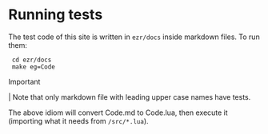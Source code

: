 
# Running tests

The test code of this site is written  in `ezr/docs` inside markdown files. To run them:

     cd ezr/docs
     make eg=Code

> [!IMPORTANT]
| Note that only markdown file with leading upper case names have tests.

The above idiom will convert Code.md to Code.lua, then execute it
(importing what it needs from `/src/*.lua`).

